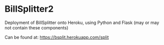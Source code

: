 # BillSplitter2
Deployment of BillSplitter onto Heroku, using Python and Flask (may or may not contain these components)

Can be found at:
https://bsplit.herokuapp.com/split
